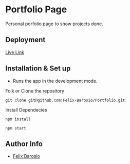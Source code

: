 # Portfolio Page

Personal porfolio page to show projects done.

## Deployment

[Live Link]()

<!-- [Live Link](https://portfolio-felix-barosio.vercel.app) -->

## Installation & Set up

- Runs the app in the development mode.

Folk or Clone the repository

```
git clone git@github.com:Felix-Barosio/Portfolio.git
```

Install Dependecies

```
npm install
```

```
npm start
```

## Author Info

- [Felix Barosio](https://github.com/Felix-Barosio)
